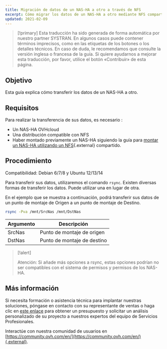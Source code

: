 ```yaml
---
title: Migración de datos de un NAS-HA a otro a través de NFS
excerpt: Cómo migrar los datos de un NAS-HA a otro mediante NFS compartido.
updated: 2021-02-09
---
```


> [!primary]
> Esta traducción ha sido generada de forma automática por nuestro partner SYSTRAN. En algunos casos puede contener términos imprecisos, como en las etiquetas de los botones o los detalles técnicos. En caso de duda, le recomendamos que consulte la versión inglesa o francesa de la guía. Si quiere ayudarnos a mejorar esta traducción, por favor, utilice el botón «Contribuir» de esta página.
> 


## Objetivo

Esta guía explica cómo transferir los datos de un NAS-HA a otro. 

## Requisitos

Para realizar la transferencia de sus datos, es necesario :

- Un NAS-HA OVHcloud
- Una distribución compatible con NFS
- Haber montado previamente un NAS-HA siguiendo la guía para [montar un NAS-HA utilizando un NFS](/pages/storage_and_backup/file_storage/ha_nas/nas_nfs){.external} compartido.

## Procedimiento

Compatibilidad: Debian 6/7/8 y Ubuntu 12/13/14

Para transferir sus datos, utilizaremos el comando `rsync`. Existen diversas formas de transferir los datos. Puede utilizar una en lugar de otra.

En el ejemplo que se muestra a continuación, podrá transferir sus datos de un punto de montaje de Origen a un punto de montaje de Destino.

```sh
rsync -Pva /mnt/SrcNas /mnt/DstNas
```

|Argumento|Descripción|
|---|---|
|SrcNas|Punto de montaje de origen|
|DstNas|Punto de montaje de destino|

> [!alert]
>
> Atención: Si añade más opciones a rsync, estas opciones podrían no ser compatibles con el sistema de permisos y permisos de los NAS-HA.
>

## Más información

Si necesita formación o asistencia técnica para implantar nuestras soluciones, póngase en contacto con su representante de ventas o haga clic en [este enlace](https://www.ovhcloud.com/es-es/professional-services/) para obtener un presupuesto y solicitar un análisis personalizado de su proyecto a nuestros expertos del equipo de Servicios Profesionales.

Interactúe con nuestra comunidad de usuarios en [https://community.ovh.com/en/](https://community.ovh.com/en/){.external}.